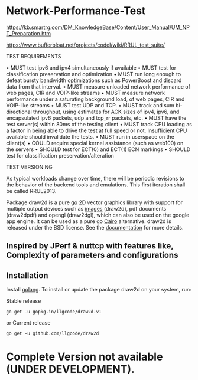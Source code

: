 # Network-Performance-Test
https://kb.smartrg.com/DM_KnowledgeBase/Content/User_Manual/UM_NPT_Preparation.htm

https://www.bufferbloat.net/projects/codel/wiki/RRUL_test_suite/

TEST REQUIREMENTS

•	MUST test ipv6 and ipv4 simultaneously if available
•	MUST test for classification preservation and optimization
•	MUST run long enough to defeat bursty bandwidth optimizations such as PowerBoost and discard data from that interval.
•	MUST measure unloaded network performance of web pages, CIR and VOIP-like streams
•	MUST measure network performance under a saturating background load, of web pages, CIR and VOIP-like streams
•	MUST test UDP and TCP.
•	MUST track and sum bi-directional throughput, using estimates for ACK sizes of ipv4, ipv6, and encapsulated ipv6 packets, udp and tcp_rr packets, etc.
•	MUST have the test server(s) within 80ms of the testing client
•	MUST track CPU loading as a factor in being able to drive the test at full speed or not. Insufficient CPU available should invalidate the tests.
•	MUST run in userspace on the client(s)
•	COULD require special kernel assistance (such as web100) on the servers
•	SHOULD test for ECT(0) and ECT(1) ECN markings
•	SHOULD test for classification preservation/alteration

TEST VERSIONING

As typical workloads change over time, there will be periodic revisions to the behavior of the backend tools and emulations. 
This first iteration shall be called RRUL2013.


Package draw2d is a pure [go](http://golang.org) 2D vector graphics library with support for multiple output devices such as [images](http://golang.org/pkg/image) 
(draw2d), pdf documents (draw2dpdf) and opengl (draw2dgl), which can also be used on the google app engine. It can be used as a pure go [Cairo](http://www.cairographics.org/) alternative. 
draw2d is released under the BSD license. See the [documentation](http://godoc.org/github.com/llgcode/draw2d) for more details.

## Inspired by JPerf & nuttcp with features like, Complexity of parameters and configurations 

Installation
------------

Install [golang](http://golang.org/doc/install). To install or update the package draw2d on your system, run:

Stable release
```
go get -u gopkg.in/llgcode/draw2d.v1
```

or Current release
```
go get -u github.com/llgcode/draw2d
```
# Complete Version not available (UNDER DEVELOPMENT).
